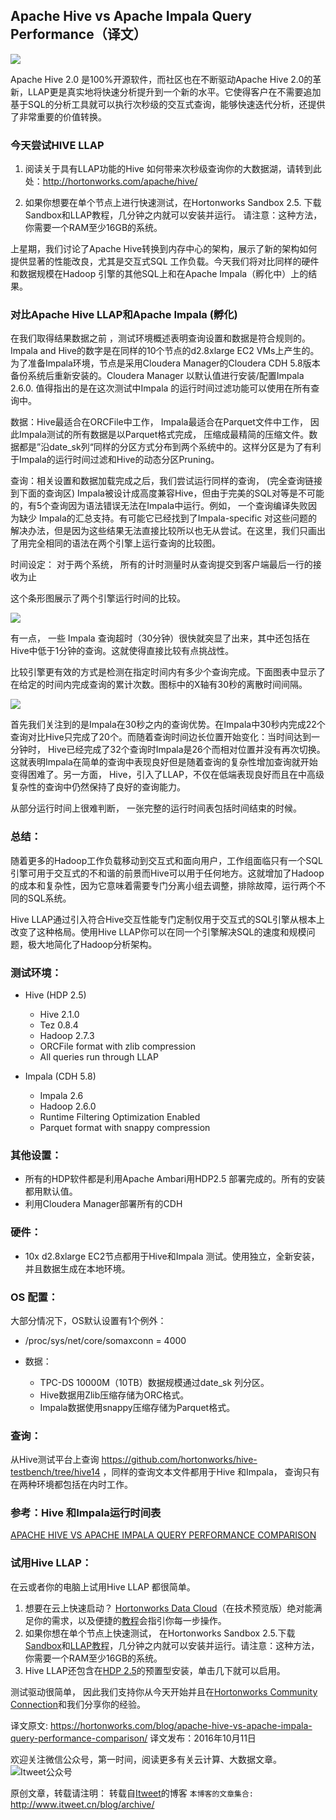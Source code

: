 Apache Hive vs Apache Impala Query Performance（译文）
---

![](https://github.com/itweet/labs/raw/master/BigData/img/Screen-Shot-2016-10-11-at-11.45.03-AM.png)

Apache Hive 2.0 是100%开源软件，而社区也在不断驱动Apache Hive 2.0的革新，LLAP更是真实地将快速分析提升到一个新的水平。它使得客户在不需要追加基于SQL的分析工具就可以执行次秒级的交互式查询，能够快速迭代分析，还提供了非常重要的价值转换。

### 今天尝试HIVE  LLAP
1.  阅读关于具有LLAP功能的Hive 如何带来次秒级查询你的大数据湖，请转到此处：http://hortonworks.com/apache/hive/

2.  如果你想要在单个节点上进行快速测试，在Hortonworks Sandbox 2.5. 下载Sandbox和LLAP教程，几分钟之内就可以安装并运行。
请注意：这种方法，你需要一个RAM至少16GB的系统。

上星期，我们讨论了Apache Hive转换到内存中心的架构，展示了新的架构如何提供显著的性能改良，尤其是交互式SQL 工作负载。今天我们将对比同样的硬件和数据规模在Hadoop 引擎的其他SQL上和在Apache Impala（孵化中）上的结果。

### 对比Apache Hive LLAP和Apache Impala (孵化)
在我们取得结果数据之前 ，测试环境概述表明查询设置和数据是符合规则的。Impala and Hive的数字是在同样的10个节点的d2.8xlarge EC2 VMs上产生的。为了准备Impala环境，节点是采用Cloudera Manager的Cloudera CDH 5.8版本备份系统后重新安装的。Cloudera Manager 以默认值进行安装/配置Impala 2.6.0. 值得指出的是在这次测试中Impala 的运行时间过滤功能可以使用在所有查询中。

数据：Hive最适合在ORCFile中工作，  Impala最适合在Parquet文件中工作， 因此Impala测试的所有数据是以Parquet格式完成， 压缩成最精简的压缩文件。数据都是”沿date_sk列“同样的分区方式分布到两个系统中的。这样分区是为了有利于Impala的运行时间过滤和Hive的动态分区Pruning。

查询：相关设置和数据加载完成之后，我们尝试运行同样的查询， (完全查询链接到下面的查询区) Impala被设计成高度兼容Hive，但由于完美的SQL对等是不可能的，有5个查询因为语法错误无法在Impala中运行。例如， 一个查询编译失败因为缺少 Impala的汇总支持。有可能它已经找到了Impala-specific 对这些问题的解决办法，但是因为这些结果无法直接比较所以也无从尝试。在这里，我们只画出了用完全相同的语法在两个引擎上运行查询的比较图。

时间设定： 对于两个系统， 所有的计时测量时从查询提交到客户端最后一行的接收为止

这个条形图展示了两个引擎运行时间的比较。

![](https://github.com/itweet/labs/raw/master/BigData/img/llapblog-1.png)

有一点， 一些 Impala 查询超时（30分钟）很快就突显了出来，其中还包括在Hive中低于1分钟的查询。这就使得直接比较有点挑战性。

比较引擎更有效的方式是检测在指定时间内有多少个查询完成。下面图表中显示了在给定的时间内完成查询的累计次数。图标中的X轴有30秒的离散时间间隔。

![](https://github.com/itweet/labs/raw/master/BigData/img/llapblog2-1.png)

首先我们关注到的是Impala在30秒之内的查询优势。在Impala中30秒内完成22个查询对比Hive只完成了20个。而随着查询时间边长位置开始变化：当时间达到一分钟时， Hive已经完成了32个查询时Impala是26个而相对位置并没有再次切换。这就表明Impala在简单的查询中表现良好但是随着查询的复杂性增加查询就开始变得困难了。另一方面， Hive，引入了LLAP，不仅在低端表现良好而且在中高级复杂性的查询中仍然保持了良好的查询能力。

从部分运行时间上很难判断， 一张完整的运行时间表包括时间结束的时候。

### 总结：

随着更多的Hadoop工作负载移动到交互式和面向用户，工作组面临只有一个SQL引擎可用于交互式的不和谐的前景而Hive可以用于任何地方。这就增加了Hadoop的成本和复杂性，因为它意味着需要专门分离小组去调整，排除故障，运行两个不同的SQL系统。

Hive LLAP通过引入符合Hive交互性能专门定制仅用于交互式的SQL引擎从根本上改变了这种格局。使用Hive LLAP你可以在同一个引擎解决SQL的速度和规模问题，极大地简化了Hadoop分析架构。

### 测试环境：

- Hive (HDP 2.5)  
    + Hive 2.1.0
    + Tez 0.8.4
    + Hadoop 2.7.3
    +  ORCFile format with zlib compression
    +   All queries run through LLAP
 
- Impala (CDH 5.8)
    + Impala 2.6
    + Hadoop 2.6.0
    + Runtime Filtering Optimization Enabled
    + Parquet format with snappy compression

### 其他设置：
- 所有的HDP软件都是利用Apache Ambari用HDP2.5 部署完成的。所有的安装都用默认值。
- 利用Cloudera Manager部署所有的CDH

### 硬件：
- 10x d2.8xlarge EC2节点都用于Hive和Impala 测试。使用独立，全新安装，并且数据生成在本地环境。

### OS 配置：
大部分情况下，OS默认设置有1个例外：
- /proc/sys/net/core/somaxconn = 4000

- 数据：
    + TPC-DS 10000M（10TB）数据规模通过date_sk 列分区。
    + Hive数据用Zlib压缩存储为ORC格式。
    + Impala数据使用snappy压缩存储为Parquet格式。

### 查询：
从Hive测试平台上查询 https://github.com/hortonworks/hive-testbench/tree/hive14  ，同样的查询文本文件都用于Hive 和Impala， 查询只有在两种环境都包括在内时工作。

### 参考：Hive 和Impala运行时间表
[APACHE HIVE VS APACHE IMPALA QUERY PERFORMANCE COMPARISON](https://hortonworks.com/blog/apache-hive-vs-apache-impala-query-performance-comparison/)

### 试用Hive LLAP：

在云或者你的电脑上试用Hive LLAP 都很简单。

1.  想要在云上快速启动？ [Hortonworks Data Cloud](http://hortonworks.github.io/hdp-aws/index.html)（在技术预览版）绝对能满足你的需求，以及便捷的[教程](https://community.hortonworks.com/content/kbentry/54226/how-to-use-hortonworks-cloud-to-provision-a-cluste.html)会指引你每一步操作。
2.  如果你想在单个节点上快速测试， 在Hortonworks Sandbox 2.5.下载[Sandbox](https://hortonworks.com/products/sandbox/)和[LLAP教程](https://hortonworks.com/hadoop-tutorial/interactive-sql-hadoop-hive-llap/)，几分钟之内就可以安装并运行。请注意：这种方法，你需要一个RAM至少16GB的系统。
3.  Hive LLAP还包含在[HDP 2.5](https://hortonworks.com/downloads/)的预置型安装，单击几下就可以启用。

测试驱动很简单， 因此我们支持你从今天开始并且在[Hortonworks Community Connection](https://community.hortonworks.com/spaces/66/data-processing-track_2.html?topics=Hive&type=question)和我们分享你的经验。

译文原文: https://hortonworks.com/blog/apache-hive-vs-apache-impala-query-performance-comparison/
译文发布：2016年10月11日

欢迎关注微信公众号，第一时间，阅读更多有关云计算、大数据文章。
![Itweet公众号](https://github.com/itweet/labs/raw/master/common/img/weixin_public.png)

原创文章，转载请注明： 转载自[Itweet](http://www.itweet.cn)的博客
`本博客的文章集合:` http://www.itweet.cn/blog/archive/








